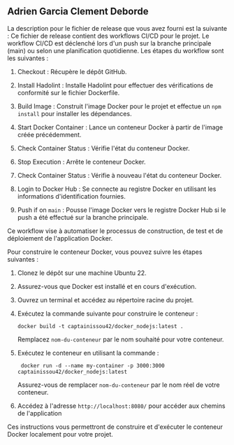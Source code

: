 Adrien Garcia
Clement Deborde
-----
La description pour le fichier de release que vous avez fourni est la suivante :
Ce fichier de release contient des workflows CI/CD pour le projet.
Le workflow CI/CD est déclenché lors d'un push sur la branche principale (main) ou selon une planification quotidienne.
Les étapes du workflow sont les suivantes :

1. Checkout : Récupère le dépôt GitHub.

2. Install Hadolint : Installe Hadolint pour effectuer des vérifications de conformité sur le fichier Dockerfile.

3. Build Image : Construit l'image Docker pour le projet et effectue un `npm install` pour installer les dépendances.

4. Start Docker Container : Lance un conteneur Docker à partir de l'image créée précédemment.

5. Check Container Status : Vérifie l'état du conteneur Docker.

6. Stop Execution : Arrête le conteneur Docker.

7. Check Container Status : Vérifie à nouveau l'état du conteneur Docker.

8. Login to Docker Hub : Se connecte au registre Docker en utilisant les informations d'identification fournies.

9. Push if on `main` : Pousse l'image Docker vers le registre Docker Hub si le push a été effectué sur la branche principale.

Ce workflow vise à automatiser le processus de construction, de test et de déploiement de l'application Docker.

Pour construire le conteneur Docker, vous pouvez suivre les étapes suivantes :

1. Clonez le dépôt sur une machine Ubuntu 22.

2. Assurez-vous que Docker est installé et en cours d'exécution.

3. Ouvrez un terminal et accédez au répertoire racine du projet.

4. Exécutez la commande suivante pour construire le conteneur :

   ```shell
   docker build -t captainissou42/docker_nodejs:latest .
   ```

   Remplacez `nom-du-conteneur` par le nom souhaité pour votre conteneur.

5. Exécutez le conteneur en utilisant la commande :

   ```shell
	docker run -d --name my-container -p 3000:3000 captainissou42/docker_nodejs:latest
   ```

   Assurez-vous de remplacer `nom-du-conteneur` par le nom réel de votre conteneur.

6. Accédez à l'adresse `http://localhost:8080/` pour accéder aux chemins de l'application

Ces instructions vous permettront de construire et d'exécuter le conteneur Docker localement pour votre projet.